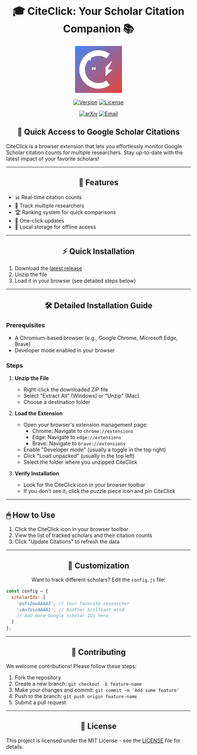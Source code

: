 <div align="center">

# 🎓 CiteClick: Your Scholar Citation Companion 📚

![CiteClick Logo](icon128.png)

[![Version](https://img.shields.io/badge/version-1.0-blue.svg)](https://github.com/yourusername/citeclick)
[![License](https://img.shields.io/badge/license-MIT-green.svg)](https://opensource.org/licenses/MIT)

[![arXiv](https://img.shields.io/badge/arXiv-Read_Paper-blue?style=for-the-badge&logo=arxiv)](https://your-arxiv-link-here.com) 
[![Email](https://img.shields.io/badge/Email-Contact-blue?style=for-the-badge&logo=gmail)](mailto:example.com)


</div>

<div align="center">

## 🚀 Quick Access to Google Scholar Citations

</div>

CiteClick is a browser extension that lets you effortlessly monitor Google Scholar citation counts for multiple researchers. Stay up-to-date with the latest impact of your favorite scholars!



---

<div align="center">

## 🌟 Features

</div>

- 📊 Real-time citation counts
- 👥 Track multiple researchers
- 🏆 Ranking system for quick comparisons
- 🔄 One-click updates
- 💾 Local storage for offline access



---

<div align="center">

## ⚡ Quick Installation

</div>

1. Download the [latest release](https://github.com/mraihan-gmu/CiteClick/tree/main)
2. Unzip the file
3. Load it in your browser (see detailed steps below)



---

<div align="center">

## 🛠 Detailed Installation Guide

</div>

### Prerequisites
- A Chromium-based browser (e.g., Google Chrome, Microsoft Edge, Brave)
- Developer mode enabled in your browser

### Steps
1. **Unzip the File**
   - Right-click the downloaded ZIP file
   - Select "Extract All" (Windows) or "Unzip" (Mac)
   - Choose a destination folder

2. **Load the Extension**
   - Open your browser's extension management page:
     - Chrome: Navigate to `chrome://extensions`
     - Edge: Navigate to `edge://extensions`
     - Brave: Navigate to `brave://extensions`
   - Enable "Developer mode" (usually a toggle in the top right)
   - Click "Load unpacked" (usually in the top left)
   - Select the folder where you unzipped CiteClick

3. **Verify Installation**
   - Look for the CiteClick icon in your browser toolbar
   - If you don't see it, click the puzzle piece icon and pin CiteClick

---

<div align="center">

</div>

## 🖱 How to Use

1. Click the CiteClick icon in your browser toolbar
2. View the list of tracked scholars and their citation counts
3. Click "Update Citations" to refresh the data



---

<div align="center">

## 🎨 Customization

Want to track different scholars? Edit the `config.js` file:

</div>

```javascript
const config = {
  scholarIds: [
    'pufsZewAAAAJ', // Your favorite researcher
    'vAx7VsoAAAAJ', // Another brilliant mind
    // Add more Google Scholar IDs here
  ]
};
```

---


<div align="center">

## 🤝 Contributing

</div>

We welcome contributions! Please follow these steps:

1. Fork the repository
2. Create a new branch: `git checkout -b feature-name`
3. Make your changes and commit: `git commit -m 'Add some feature'`
4. Push to the branch: `git push origin feature-name`
5. Submit a pull request



---

<div align="center">

## 📜 License

</div>

This project is licensed under the MIT License - see the [LICENSE](LICENSE) file for details.


